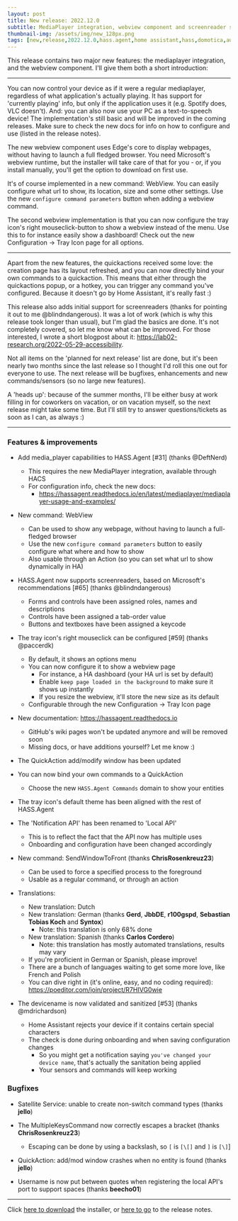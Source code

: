 ```yaml
---
layout: post
title: New release: 2022.12.0
subtitle: MediaPlayer integration, webview component and screenreader support.
thumbnail-img: /assets/img/new_128px.png
tags: [new,release,2022.12.0,hass.agent,home assistant,hass,domotica,automation,csharp]
---
```


This release contains two major new features: the mediaplayer integration, and the webview component. I'll give them both a short introduction:

---

You can now control your device as if it were a regular mediaplayer, regardless of what application's actually playing. It has support for 'currently playing' info, but only if the application uses it (e.g. Spotify does, VLC doesn't). And: you can also now use your PC as a text-to-speech device! The implementation's still basic and will be improved in the coming releases. Make sure to check the new docs for info on how to configure and use (listed in the release notes).

The new webview component uses Edge's core to display webpages, without having to launch a full fledged browser. You need Microsoft's webview runtime, but the installer will take care of that for you - or, if you install manually, you'll get the option to download on first use.

It's of course implemented in a new command: WebView. You can easily configure what url to show, its location, size and some other settings. Use the new `configure command parameters` button when adding a webview command.

The second webview implementation is that you can now configure the tray icon's right mouseclick-button to show a webview instead of the menu. Use this to for instance easily show a dashboard! Check out the new Configuration -> Tray Icon page for all options.

---

Apart from the new features, the quickactions received some love: the creation page has its layout refreshed, and you can now directly bind your own commands to a quickaction. This means that either through the quickactions popup, or a hotkey, you can trigger any command you've configured. Because it doesn't go by Home Assistant, it's really fast :) 

This release also adds initial support for screenreaders (thanks for pointing it out to me @blindndangerous). It was a lot of work (which is why this release took longer than usual), but I'm glad the basics are done. It's not completely covered, so let me know what can be improved. For those interested, I wrote a short blogpost about it: https://lab02-research.org/2022-05-29-accessibility.

Not all items on the 'planned for next release' list are done, but it's been nearly two months since the last release so I thought I'd roll this one out for everyone to use. The next release will be bugfixes, enhancements and new commands/sensors (so no large new features). 

A 'heads up': because of the summer months, I'll be either busy at work filling in for coworkers on vacation, or on vacation myself, so the next release might take some time. But I'll still try to answer questions/tickets as soon as I can, as always :)

---

### Features & improvements

* Add media_player capabilities to HASS.Agent [#31] (thanks @DeftNerd)
  * This requires the new MediaPlayer integration, available through HACS
  * For configuration info, check the new docs:
    * https://hassagent.readthedocs.io/en/latest/mediaplayer/mediaplayer-usage-and-examples/

* New command: WebView
  * Can be used to show any webpage, without having to launch a full-fledged browser
  * Use the new `configure command parameters` button to easily configure what where and how to show
  * Also usable through an Action (so you can set what url to show dynamically in HA)
  
* HASS.Agent now supports screenreaders, based on Microsoft's recommendations [#65] (thanks @blindndangerous)
  * Forms and controls have been assigned roles, names and descriptions
  * Controls have been assigned a tab-order value
  * Buttons and textboxes have been assigned a keycode
  
* The tray icon's right mouseclick can be configured [#59] (thanks @paccerdk)
  * By default, it shows an options menu
  * You can now configure it to show a webview page
    * For instance, a HA dashboard (your HA url is set by default)
	* Enable `keep page loaded in the background` to make sure it shows up instantly
	* If you resize the webview, it'll store the new size as its default
  * Configurable through the new Configuration -> Tray Icon page
  
* New documentation: https://hassagent.readthedocs.io
  * GitHub's wiki pages won't be updated anymore and will be removed soon
  * Missing docs, or have additions yourself? Let me know :)
  
* The QuickAction add/modify window has been updated

* You can now bind your own commands to a QuickAction
  * Choose the new `HASS.Agent Commands` domain to show your entities
  
* The tray icon's default theme has been aligned with the rest of HASS.Agent
	
* The 'Notification API' has been renamed to 'Local API'
  * This is to reflect the fact that the API now has multiple uses
  * Onboarding and configuration have been changed accordingly
  
* New command: SendWindowToFront (thanks **ChrisRosenkreuz23**)
  * Can be used to force a specified process to the foreground
  * Usable as a regular command, or through an action

* Translations:
  * New translation: Dutch
  * New translation: German (thanks **Gerd**, **JbbDE**, **r100gspd**, **Sebastian Tobias Koch** and **Syntox**)
    * Note: this translation is only 68% done
  * New translation: Spanish (thanks **Carlos Cordero**)
    * Note: this translation has mostly automated translations, results may vary  
  * If you're proficient in German or Spanish, please improve!
  * There are a bunch of languages waiting to get some more love, like French and Polish
  * You can dive right in (it's online, easy, and no coding required): https://poeditor.com/join/project/R7HIVG0wie

* The devicename is now validated and sanitized [#53] (thanks @mdrichardson)
  * Home Assistant rejects your device if it contains certain special characters
  * The check is done during onboarding and when saving configuration changes
    * So you might get a notification saying `you've changed your device name`, that's actually the sanitation being applied
	* Your sensors and commands will keep working

### Bugfixes

* Satellite Service: unable to create non-switch command types (thanks **jello**)

* The MultipleKeysCommand now correctly escapes a bracket (thanks **ChrisRosenkreuz23**)
  * Escaping can be done by using a backslash, so `[` is `[\[]` and `]` is `[\]`]
  
* QuickAction: add/mod window crashes when no entity is found (thanks **jello**)

* Username is now put between quotes when registering the local API's port to support spaces (thanks **beecho01**)

---

Click [here to download](https://github.com/LAB02-Research/HASS.Agent/releases/download/2022.12.0/HASS.Agent.Installer.exe) the installer, or [here to go](https://github.com/LAB02-Research/HASS.Agent/releases/tag/2022.12.0) to the release notes.
